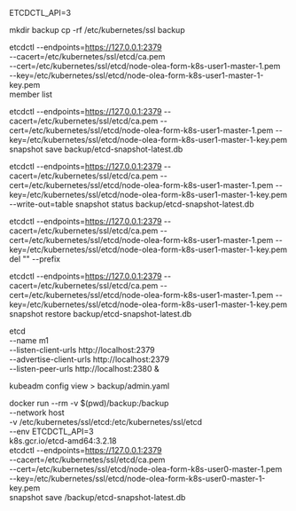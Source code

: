 ETCDCTL_API=3

mkdir backup
cp -rf /etc/kubernetes/ssl backup

etcdctl --endpoints=https://127.0.0.1:2379 \
    --cacert=/etc/kubernetes/ssl/etcd/ca.pem \
    --cert=/etc/kubernetes/ssl/etcd/node-olea-form-k8s-user1-master-1.pem \
    --key=/etc/kubernetes/ssl/etcd/node-olea-form-k8s-user1-master-1-key.pem \
	member list

etcdctl --endpoints=https://127.0.0.1:2379     --cacert=/etc/kubernetes/ssl/etcd/ca.pem     --cert=/etc/kubernetes/ssl/etcd/node-olea-form-k8s-user1-master-1.pem     --key=/etc/kubernetes/ssl/etcd/node-olea-form-k8s-user1-master-1-key.pem     snapshot save backup/etcd-snapshot-latest.db

etcdctl --endpoints=https://127.0.0.1:2379     --cacert=/etc/kubernetes/ssl/etcd/ca.pem     --cert=/etc/kubernetes/ssl/etcd/node-olea-form-k8s-user1-master-1.pem     --key=/etc/kubernetes/ssl/etcd/node-olea-form-k8s-user1-master-1-key.pem     --write-out=table snapshot status backup/etcd-snapshot-latest.db

etcdctl --endpoints=https://127.0.0.1:2379     --cacert=/etc/kubernetes/ssl/etcd/ca.pem     --cert=/etc/kubernetes/ssl/etcd/node-olea-form-k8s-user1-master-1.pem     --key=/etc/kubernetes/ssl/etcd/node-olea-form-k8s-user1-master-1-key.pem  del "" --prefix
 
etcdctl --endpoints=https://127.0.0.1:2379     --cacert=/etc/kubernetes/ssl/etcd/ca.pem     --cert=/etc/kubernetes/ssl/etcd/node-olea-form-k8s-user1-master-1.pem     --key=/etc/kubernetes/ssl/etcd/node-olea-form-k8s-user1-master-1-key.pem snapshot restore backup/etcd-snapshot-latest.db

etcd \
  --name m1 \
  --listen-client-urls http://localhost:2379 \
  --advertise-client-urls http://localhost:2379 \
  --listen-peer-urls http://localhost:2380 &

kubeadm config view > backup/admin.yaml

docker run --rm -v $(pwd)/backup:/backup \
    --network host \
    -v /etc/kubernetes/ssl/etcd:/etc/kubernetes/ssl/etcd \
    --env ETCDCTL_API=3 \
    k8s.gcr.io/etcd-amd64:3.2.18 \
    etcdctl --endpoints=https://127.0.0.1:2379 \
    --cacert=/etc/kubernetes/ssl/etcd/ca.pem \
    --cert=/etc/kubernetes/ssl/etcd/node-olea-form-k8s-user0-master-1.pem \
    --key=/etc/kubernetes/ssl/etcd/node-olea-form-k8s-user0-master-1-key.pem \
    snapshot save /backup/etcd-snapshot-latest.db

